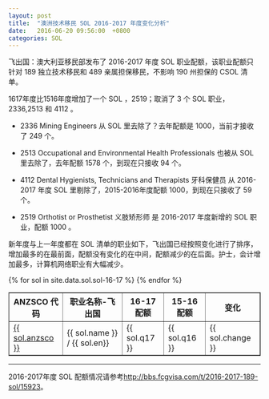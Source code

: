 ```yaml
---
layout: post
title:  "澳洲技术移民 SOL 2016-2017 年度变化分析"
date:   2016-06-20 09:56:00  +0800
categories: SOL
---
```


飞出国：澳大利亚移民部发布了 2016-2017 年度 SOL 职业配额，该职业配额只针对 189 独立技术移民和 489 亲属担保移民，不影响 190 州担保的 CSOL 清单。

1617年度比1516年度增加了一个 SOL ，2519；取消了 3 个 SOL 职业，2336,2513 和 4112 。

- 2336	Mining Engineers	从 SOL 里去除了？去年配额是 1000，当前才接收了 249 个。
- 2513	Occupational and Environmental Health Professionals 也被从 SOL 里去除了，去年配额 1578 个，到现在只接收 94 个。
- 4112 	Dental Hygienists, Technicians and Therapists	牙科保健员 从 2016-2017 年度 SOL 里剔除了，2015-2016年度配额 1000，到现在只接收了 59 个。

- 2519	Orthotist or Prosthetist	义肢矫形师 是 2016-2017 年度新增的 SOL 职业，配额 1000 。

新年度与上一年度都在 SOL 清单的职业如下，飞出国已经按照变化进行了排序，增加最多的在最前面，配额没有变化的在中间，配额减少的在后面。护士，会计增加最多，计算机网络职业有大幅减少。

<table border = "1" cellpadding="1" cellspacing="0">
  <tr>
    <th>ANZSCO 代码</th>
    <th>职业名称-飞出国</th>
    <th>16-17配额</th>
    <th>15-16配额</th>
    <th>变化</th>
  </tr>
{% for sol in site.data.sol.sol-16-17 %}
<tr>
<td> <a href="http://anzsco.cgvisa.com/{{ sol.anzsco }}" target="_blank">{{ sol.anzsco }}</a> </td>
<td> {{ sol.name }} / {{ sol.en}}</td>
<td> {{ sol.q17 }} </td>
<td> {{ sol.q16 }} </td>
<td> {{ sol.change }} </td>
</tr>
{% endfor %}
</table>

------

2016-2017年度 SOL 配额情况请参考<a href="http://bbs.fcgvisa.com/t/2016-2017-189-sol/15923/" target="_blank">http://bbs.fcgvisa.com/t/2016-2017-189-sol/15923</a>。